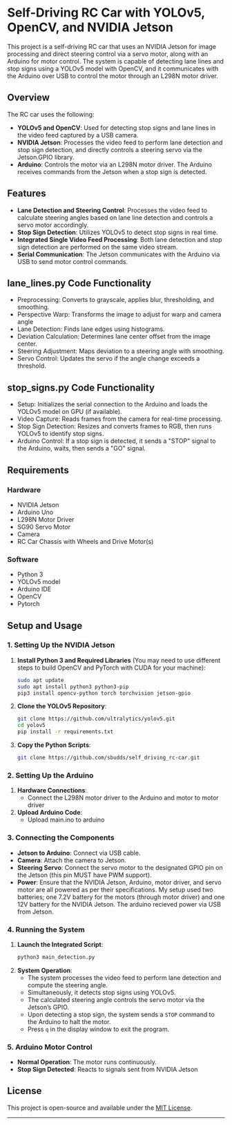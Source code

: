 # Self-Driving RC Car with YOLOv5, OpenCV, and NVIDIA Jetson

This project is a self-driving RC car that uses an NVIDIA Jetson for image processing and direct steering control via a servo motor, along with an Arduino for motor control. The system is capable of detecting lane lines and stop signs using a YOLOv5 model with OpenCV, and it communicates with the Arduino over USB to control the motor through an L298N motor driver.

## Overview

The RC car uses the following:
- **YOLOv5 and OpenCV**: Used for detecting stop signs and lane lines in the video feed captured by a USB camera.
- **NVIDIA Jetson**: Processes the video feed to perform lane detection and stop sign detection, and directly controls a steering servo via the Jetson.GPIO library.
- **Arduino**: Controls the motor via an L298N motor driver. The Arduino receives commands from the Jetson when a stop sign is detected.

## Features

- **Lane Detection and Steering Control**: Processes the video feed to calculate steering angles based on lane line detection and controls a servo motor accordingly.
- **Stop Sign Detection**: Utilizes YOLOv5 to detect stop signs in real time.
- **Integrated Single Video Feed Processing**: Both lane detection and stop sign detection are performed on the same video stream.
- **Serial Communication**: The Jetson communicates with the Arduino via USB to send motor control commands.

## lane_lines.py Code Functionality
- Preprocessing: Converts to grayscale, applies blur, thresholding, and smoothing.
- Perspective Warp: Transforms the image to adjust for warp and camera angle
- Lane Detection: Finds lane edges using histograms.
- Deviation Calculation: Determines lane center offset from the image center.
- Steering Adjustment: Maps deviation to a steering angle with smoothing.
- Servo Control: Updates the servo if the angle change exceeds a threshold.

## stop_signs.py Code Functionality
- Setup: Initializes the serial connection to the Arduino and loads the YOLOv5 model on GPU (if available).
- Video Capture: Reads frames from the camera for real-time processing.
- Stop Sign Detection: Resizes and converts frames to RGB, then runs YOLOv5 to identify stop signs.
- Arduino Control: If a stop sign is detected, it sends a "STOP" signal to the Arduino, waits, then sends a "GO" signal.

## Requirements

### Hardware

- NVIDIA Jetson
- Arduino Uno
- L298N Motor Driver
- SG90 Servo Motor
- Camera
- RC Car Chassis with Wheels and Drive Motor(s)

### Software

- Python 3
- YOLOv5 model
- Arduino IDE
- OpenCV 
- Pytorch
  
## Setup and Usage

### 1. Setting Up the NVIDIA Jetson

1. **Install Python 3 and Required Libraries**
   (You may need to use different steps to build OpenCV and PyTorch with CUDA for your machine):
   ```bash
   sudo apt update
   sudo apt install python3 python3-pip
   pip3 install opencv-python torch torchvision jetson-gpio
   ```
3. **Clone the YOLOv5 Repository**:
   ```bash
   git clone https://github.com/ultralytics/yolov5.git
   cd yolov5
   pip install -r requirements.txt
   ```
4. **Copy the Python Scripts**:
   ```bash
   git clone https://github.com/sbudds/self_driving_rc-car.git
   ```
### 2. Setting Up the Arduino

1. **Hardware Connections**:
   - Connect the L298N motor driver to the Arduino and motor to motor driver
2. **Upload Arduino Code**:
   - Upload main.ino to arduino

### 3. Connecting the Components

- **Jetson to Arduino**: Connect via USB cable.
- **Camera**: Attach the  camera to  Jetson.
- **Steering Servo**: Connect the servo motor to the designated GPIO pin on the Jetson (this pin MUST have PWM support).
- **Power**: Ensure that the NVIDIA Jetson, Arduino, motor driver, and servo motor are all powered as per their specifications. My setup used two batteries; one 7.2V battery for the motors (through motor driver) and one 12V battery for the NVIDIA Jetson. The arduino recieved power via USB from Jetson. 

### 4. Running the System

1. **Launch the Integrated Script**:
   ```bash
   python3 main_detection.py
   ```
2. **System Operation**:
   - The system processes the video feed to perform lane detection and compute the steering angle.
   - Simultaneously, it detects stop signs using YOLOv5.
   - The calculated steering angle controls the servo motor via the Jetson’s GPIO.
   - Upon detecting a stop sign, the system sends a `STOP` command to the Arduino to halt the motor. 
   - Press `q` in the display window to exit the program.

### 5. Arduino Motor Control

- **Normal Operation**: The motor runs continuously.
- **Stop Sign Detected**: Reacts to signals sent from NVIDIA Jetson 
  
## License

This project is open-source and available under the [MIT License](LICENSE).

---


